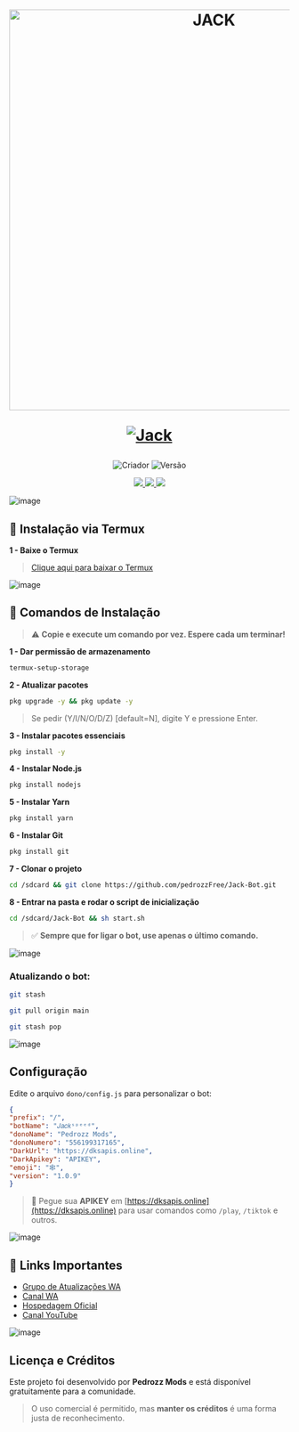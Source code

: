 <h1 align="center">
  <p>
    <img src="https://files.catbox.moe/mm3coi.png" alt="JACK" width="720">
  </p>
  <p>
    <a href="#"><img title="Jack" src="https://img.shields.io/badge/Jack Bot-red?style=for-the-badge"></a>
  </p>
</h1>

<p align="center">
  <img title="Criador" src="https://img.shields.io/badge/Criador-Pedrozz%20Mods-green.svg?style=for-the-badge&logo=github">
  <img title="Versão" src="https://img.shields.io/badge/Versão-1.0.9-red.svg?style=for-the-badge&logo=github">
</p>

<div align="center">
  <a href="https://whatsapp.com/channel/0029Vapwu6mATRSeTjjG7M37">
    <img src="https://img.shields.io/badge/Suporte-25D366?style=for-the-badge&logo=whatsapp&logoColor=white">
  </a>
  <a href="https://instagram.com/pedrozz_13755">
    <img src="https://img.shields.io/badge/Instagram-FF8C00?style=for-the-badge&logo=instagram&logoColor=white">
  </a>
  <a href="https://www.youtube.com/@pedrozz_Mods">
    <img src="https://img.shields.io/badge/YouTube-FF0030?style=for-the-badge&logo=youtube&logoColor=white">
  </a>
</div>

![image](https://user-images.githubusercontent.com/51442719/149520330-b3bce735-5a57-481d-b122-fda4e2052cf8.png)

## 🚀 Instalação via Termux

**1 - Baixe o Termux**
> [Clique aqui para baixar o Termux](https://mega.nz/file/uglXFZaT#y6yCfop0vS-DY0cPC9SOInpEO-6tu3ks1xYk91Lj8RI)

![image](https://user-images.githubusercontent.com/51442719/149520330-b3bce735-5a57-481d-b122-fda4e2052cf8.png)

## 📜 Comandos de Instalação

> ⚠️ **Copie e execute um comando por vez. Espere cada um terminar!**

**1 - Dar permissão de armazenamento**
```bash
termux-setup-storage
```

**2 -  Atualizar pacotes**
```bash
pkg upgrade -y && pkg update -y
```
> Se pedir (Y/I/N/O/D/Z) [default=N], digite Y e pressione Enter.

**3 - Instalar pacotes essenciais**
```bash
pkg install -y
```

**4 - Instalar Node.js**
```bash
pkg install nodejs
```

**5 - Instalar Yarn**
```bash
pkg install yarn
```

**6 - Instalar Git**
```bash
pkg install git
```

**7 - Clonar o projeto**
```bash
cd /sdcard && git clone https://github.com/pedrozzFree/Jack-Bot.git
```

**8 - Entrar na pasta e rodar o script de inicialização**
```bash
cd /sdcard/Jack-Bot && sh start.sh
```

> ✅ **Sempre que for ligar o bot, use apenas o último comando.**

![image](https://user-images.githubusercontent.com/51442719/149520330-b3bce735-5a57-481d-b122-fda4e2052cf8.png)

### Atualizando o bot:
```bash
git stash
```
```bash
git pull origin main
```
```bash
git stash pop
```
![image](https://user-images.githubusercontent.com/51442719/149520330-b3bce735-5a57-481d-b122-fda4e2052cf8.png)

## Configuração

Edite o arquivo `dono/config.js` para personalizar o bot:

```json
{
"prefix": "/",
"botName": "𝐽𝑎𝑐𝑘ˢᵖᵉᵉᵈ",
"donoName": "𝙿𝚎𝚍𝚛𝚘𝚣𝚣 𝙼𝚘𝚍𝚜",
"donoNumero": "556199317165",
"DarkUrl": "https://dksapis.online",
"DarkApikey": "APIKEY",
"emoji": "🕸️",
"version": "1.0.9"
}
```

> 🔑 Pegue sua **APIKEY** em [https://dksapis.online](https://dksapis.online) para usar comandos como `/play`, `/tiktok` e outros.

![image](https://user-images.githubusercontent.com/51442719/149520330-b3bce735-5a57-481d-b122-fda4e2052cf8.png)

## 🌌 Links Importantes

- [Grupo de Atualizações WA](https://whatsapp.com/channel/0029Vapwu6mATRSeTjjG7M37)
- [Canal WA](https://whatsapp.com/channel/0029Vapwu6mATRSeTjjG7M37)
- [Hospedagem Oficial](https://speedhosting.cloud)
- [Canal YouTube](https://www.youtube.com/@pedrozz_Mods)

![image](https://user-images.githubusercontent.com/51442719/149520330-b3bce735-5a57-481d-b122-fda4e2052cf8.png)


## Licença e Créditos

Este projeto foi desenvolvido por **Pedrozz Mods** e está disponível gratuitamente para a comunidade.

> O uso comercial é permitido, mas **manter os créditos** é uma forma justa de reconhecimento.

